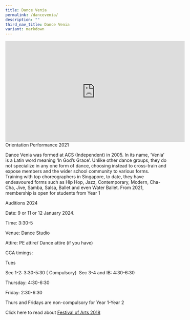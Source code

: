 ```yaml
---
title: Dance Venia
permalink: /dancevenia/
description: ""
third_nav_title: Dance Venia
variant: markdown
---
```

<iframe allowfullscreen="" allow="accelerometer; autoplay; clipboard-write; encrypted-media; gyroscope; picture-in-picture; web-share" frameborder="0" title="YouTube video player" src="https://www.youtube.com/embed/X-qCyKSWIQ8?si=MeWF46vwNhACnTu-" height="315" width="560"></iframe>
Orientation Performance 2021&nbsp;

<p>Dance Venia was formed at ACS (Independent) in 2005. In its name, ‘Venia’ is a Latin word meaning ‘In God’s Grace’. Unlike other dance groups, they do not specialize in any one form of dance, choosing instead to cross-train and expose members and the wider school community to various forms. Training with top choreographers in Singapore, to date, they have endeavoured forms such as Hip Hop, Jazz, Contemporary, Modern, Cha-Cha, Jive, Samba, Salsa, Ballet and even Water Ballet. From 2021, membership is open for students from Year 1</p>
<p>Auditions 2024</p>
<p>Date: 9 or 11 or 12 January 2024.&nbsp;</p>
<p>Time: 3:30-5&nbsp;</p>
<p>Venue: Dance Studio&nbsp;</p>
<p>Attire: PE attire/ Dance attire (if you have) &nbsp;</p>
<p>CCA timings: &nbsp;</p>
<p>Tues</p>
<p>Sec 1-2: 3:30-5:30 ( Compulsory)&nbsp; Sec 3-4 and IB: 4:30-6:30</p>
<p>Thursday: 4:30-6:30</p>
<p>Friday: 2:30-6:30</p>
<p>Thurs and Fridays are non-compulsory for Year 1-Year 2&nbsp;</p>

Click here to read about [Festival of Arts 2018](/files/DV-FOA-2018-Programme.pdf)